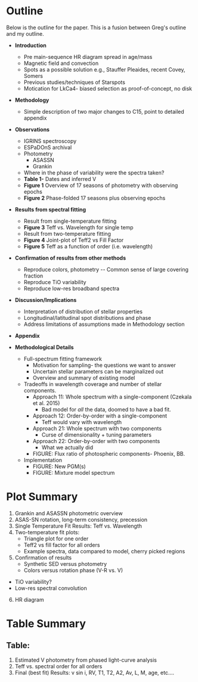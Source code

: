 # Outline

Below is the outline for the paper.  This is a fusion between Greg's outline and my outline.

- **Introduction**

	- Pre main-sequence HR diagram spread in age/mass
	- Magnetic field and convection
	- Spots as a possible solution e.g., Stauffer Pleaides, recent Covey, Somers
	- Previous studies/techniques of Starspots
	- Motication for LkCa4- biased selection as proof-of-concept, no disk
- **Methodology**
	- Simple description of two major changes to C15, point to detailed appendix
- **Observations**
	- IGRINS spectroscopy
	- ESPaDOnS archival
	- Photometry
		- ASASSN
		- Grankin
	- Where in the phase of variability were the spectra taken?
	- **Table 1-** Dates and inferred V
	- **Figure 1** Overview of 17 seasons of photometry with observing epochs
	- **Figure 2** Phase-folded 17 seasons plus observing epochs
- **Results from spectral fitting**
	- Result from single-temperature fitting
	- **Figure 3** Teff vs. Wavelength for single temp
	- Result from two-temperature fitting
	- **Figure 4** Joint-plot of Teff2 vs Fill Factor
	- **Figure 5** Teff as a function of order (i.e. wavelength)
- **Confirmation of results from other methods**
	- Reproduce colors, photometry
		 -- Common sense of large covering fraction
	- Reproduce TiO variability
	- Reproduce low-res broadband spectra
- **Discussion/Implications**
	- Interpretation of distribution of stellar properties
	- Longitudinal/latitudinal spot distributions and phase
	- Address limitations of assumptions made in Methodology section


- **Appendix**

- **Methodological Details**
	- Full-spectrum fitting framework
		- Motivation for sampling- the questions we want to answer
		- Uncertain stellar parameters can be marginalized out
		- Overview and summary of existing model
	- Tradeoffs in wavelength coverage and number of stellar components.
		- Approach 11: Whole spectrum with a single-component (Czekala et al. 2015)
			- Bad model for *all* the data, doomed to have a bad fit.
		- Approach 12: Order-by-order with a single-component
			- Teff would vary with wavelength
		- Approach 21: Whole spectrum with two components
			- Curse of dimensionality + tuning parameters
		- Approach 22: Order-by-order with two components
			- What we actually did
		- FIGURE: Flux ratio of photospheric components- Phoenix, BB.	 
	- Implementation
		- FIGURE: New PGM(s)
		- FIGURE: Mixture model spectrum



# Plot Summary

1. Grankin and ASASSN photometric overview
2. ASAS-SN rotation, long-term consistency, precession
3. Single Temperature Fit Results: Teff vs. Wavelength
4. Two-temperature fit plots:
   - Triangle plot for one order
   - Teff2 vs fill factor for all orders
   - Example spectra, data compared to model, cherry picked regions
5. Confirmation of results  
	- Synthetic SED versus photometry  
	- Colors versus rotation phase (V-R vs. V)
  - TiO variability?
  - Low-res spectral convolution
6.  HR diagram


# Table Summary

Table:
---------

1. Estimated V photometry from phased light-curve analysis
2. Teff vs. spectral order for all orders
3. Final (best fit) Results:  v sin i, RV, T1, T2, A2, Av, L, M, age, etc....
